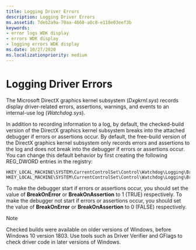 ```yaml
---
title: Logging Driver Errors
description: Logging Driver Errors
ms.assetid: 7deb2a9a-70aa-4660-a0c8-e118e03eef3b
keywords:
- error logs WDK display
- errors WDK display
- logging errors WDK display
ms.date: 10/27/2020
ms.localizationpriority: medium
---
```


# Logging Driver Errors

The Microsoft DirectX graphics kernel subsystem (*Dxgkrnl.sys*) records display driver-related errors, assertions, warnings, and events to an internal-use log (*Watchdog.sys*).

In addition to recording information to a log, by default, the checked-build version of the DirectX graphics kernel subsystem breaks into the attached debugger if errors or assertions occur. By default, the free-build version of the DirectX graphics kernel subsystem only records errors and assertions to the log and does not break into the debugger if errors or assertions occur. You can change this default behavior by first creating the following REG_DWORD entries in the registry:

```registry
HKEY_LOCAL_MACHINE\SYSTEM\CurrentControlSet\Control\Watchdog\Logging\BreakOnAssertion
HKEY_LOCAL_MACHINE\SYSTEM\CurrentControlSet\Control\Watchdog\Logging\BreakOnError
```

To make the debugger start if errors or assertions occur, you should set the value of **BreakOnError** or **BreakOnAssertion** to 1 (TRUE) respectively. To make the debugger not start if errors or assertions occur, you should set the value of **BreakOnError** or **BreakOnAssertion** to 0 (FALSE) respectively.

> [!NOTE]
> Checked builds were available on older versions of Windows, before Windows 10 version 1803. Use tools such as Driver Verifier and GFlags to check driver code in later versions of Windows.
